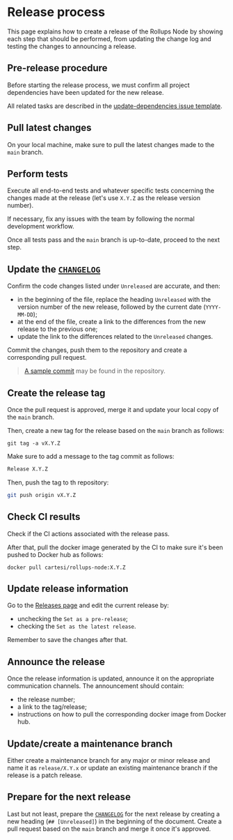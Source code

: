 # Release process

This page explains how to create a release of the Rollups Node by showing each step that should be performed, from updating the change log and testing the changes to announcing a release.

## Pre-release procedure

Before starting the release process, we must confirm all project dependencies have been updated for the new release.

All related tasks are described in the [update-dependencies issue template](https://github.com/cartesi/rollups-node/blob/main/.github/ISSUE_TEMPLATE/update-dependencies.md).

## Pull latest changes

On your local machine, make sure to pull the latest changes made to the `main` branch.

## Perform tests

Execute all end-to-end tests and whatever specific tests concerning the changes made at the release (let's use `X.Y.Z` as the release version number).

If necessary, fix any issues with the team by following the normal development workflow.

Once all tests pass and the `main` branch is up-to-date, proceed to the next step.

## Update the [`CHANGELOG`](../CHANGELOG.md)

Confirm the code changes listed under `Unreleased` are accurate, and then:

- in the beginning of the file, replace the heading `Unreleased` with the version number of the new release, followed by the current date (`YYYY-MM-DD`);
- at the end of the file, create a link to the differences from the new release to the previous one;
- update the link to the differences related to the `Unreleased` changes.

Commit the changes, push them to the repository and create a corresponding pull request.

> [A sample commit](https://github.com/cartesi/rollups-node/commit/16ba20137a1575b98d069500168261cccb2e0eb2) may be found in the repository.

## Create the release tag

Once the pull request is approved, merge it and update your local copy of the `main` branch.

Then, create a new tag for the release based on the `main` branch as follows:

```shell
git tag -a vX.Y.Z
```

Make sure to add a message to the tag commit as follows:

```txt
Release X.Y.Z
```

Then, push the tag to th repository:

```sh
git push origin vX.Y.Z
```

## Check CI results

Check if the CI actions associated with the release pass.

After that, pull the docker image generated by the CI to make sure it's been pushed to Docker hub as follows:

```shell
docker pull cartesi/rollups-node:X.Y.Z
```

## Update release information

Go to the [Releases page](https://github.com/cartesi/rollups-node/releases) and edit the current release by:

- unchecking the `Set as a pre-release`;
- checking the `Set as the latest release`.

Remember to save the changes after that.

## Announce the release

Once the release information is updated, announce it on the appropriate communication channels.
The announcement should contain:

- the release number;
- a link to the tag/release;
- instructions on how to pull the corresponding docker image from Docker hub.

## Update/create a maintenance branch

Either create a maintenance branch for any major or minor release and name it as `release/X.Y.x` or update an existing maintenance branch if the release is a patch release.

## Prepare for the next release

Last but not least, prepare the [`CHANGELOG`](../CHANGELOG.md) for the next release by creating a new heading (`## [Unreleased]`) in the beginning of the document.
Create a pull request based on the `main` branch and merge it once it's approved.
